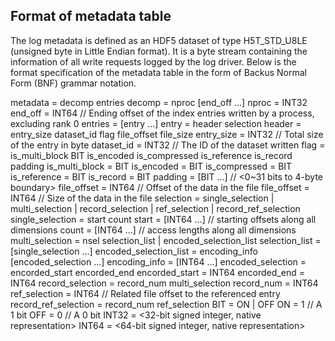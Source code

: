 ## Format of metadata table
The log metadata is defined as an HDF5 dataset of type H5T_STD_U8LE (unsigned byte in Little Endian format).
It is a byte stream containing the information of all write requests logged by the log driver.
Below is the format specification of the metadata table in the form of Backus Normal Form (BNF) grammar notation. 

metadata                      = decomp entries
decomp                        = nproc [end_off ...]
nproc                         = INT32
end_off                       = INT64                                      // Ending offset of the index entries written by a process, excluding rank 0
entries		                  = [entry ...]	
entry			              = header selection
header                        = entry_size dataset_id flag file_offset file_size
entry_size                    = INT32                                      // Total size of the entry in byte
dataset_id                    = INT32                                      // The ID of the dataset written
flag                          = is_multi_block BIT is_encoded is_compressed is_reference is_record padding
is_multi_block                = BIT
is_encoded                    = BIT
is_compressed                 = BIT
is_reference                  = BIT
is_record                     = BIT
padding                       = [BIT ...]                                  // <0~31 bits to 4-byte boundary>
file_offset                   = INT64                                      // Offset of the data in the file
file_offset                   = INT64                                      // Size of the data in the file
selection                     = single_selection | multi_selection | record_selection | ref_selection | record_ref_selection
single_selection              = start count 
start		                  = [INT64 ...]	                               // starting offsets along all dimensions
count			              = [INT64 ...]	                               // access lengths along all dimensions
multi_selection               = nsel selection_list | encoded_selection_list
selection_list                = [single_selection ...]
encoded_selection_list        = encoding_info [encoded_selection ...]
encoding_info                 = [INT64 ...]
encoded_selection             = encorded_start encorded_end
encorded_start                = INT64
encorded_end                  = INT64
record_selection              = record_num multi_selection
record_num                    = INT64
ref_selection                 = INT64                                      // Related file offset to the referenced entry
record_ref_selection          = record_num ref_selection
BIT                           = ON | OFF
ON			                  = 1                                          // A 1 bit
OFF 			              = 0                                          // A 0 bit
INT32		                  = <32-bit signed integer, native representation>
INT64			              = <64-bit signed integer, native representation>

